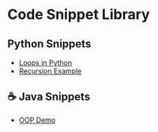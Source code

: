 # Code Snippet Library
##  Python Snippets
- [Loops in Python](loops.py)
- [Recursion Example](recursion.py)
## ☕ Java Snippets
- [OOP Demo](OOPDemo.java)

